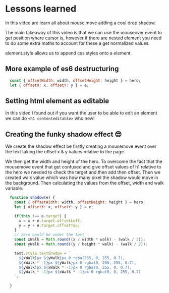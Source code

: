 # Lessons learned

In this video are learn all about mouse move adding a cool drop shadow.

The main takeaway of this video is that we can use the mouseover event to get position where cursor is, however if there are nested element you need to do some extra maths to account for these a get normalized values.

element.style allows us to append css styles onto a element.

## More example of es6 destructuring

```javascript
  const { offsetWidth: width, offsetHeight: height } = hero;
  let { offsetX: x, offsetY: y } = e;
```

## Setting html element as editable

In this video I found out if you want the user to be able to edit an element we can do `<h1 contenteditable>` who new!

## Creating the funky shadow effect 😎

We create the shadow effect be firstly creating a mousemove event over the text taking the offset x & y values relative to the page.

We then get the width and height of the hero. To overcome the fact that the mousemove event that get confused and give offset values of h1 relative to the hero we needed to check the target and then add then offset. Then we created walk value which was how many pixel the shadow would move in the background. Then calculating the values from the offset, width and walk variable.

```javascript
  function shadow(e) {
    const { offsetWidth: width, offsetHeight: height } = hero;
    let { offsetX: x, offsetY: y } = e;

    if(this !== e.target) {
      x = x + e.target.offsetLeft;
      y = y + e.target.offsetTop;
    }
    // zero would be under the text
    const xWalk = Math.round((x / width * walk) - (walk / 2));
    const yWalk = Math.round((y / height * walk) - (walk / 2));

    text.style.textShadow = `
      ${xWalk}px ${yWalk}px 0 rgba(255, 0, 255, 0.7),
      ${xWalk * -1}px ${yWalk}px 0 rgba(0, 255, 255, 0.7),
      ${yWalk}px ${xWalk * -1}px 0 rgba(0, 255, 0, 0.7),
      ${yWalk * -1}px ${xWalk * -1}px 0 rgba(0, 0, 255, 0.7)
    `;

  }
```
